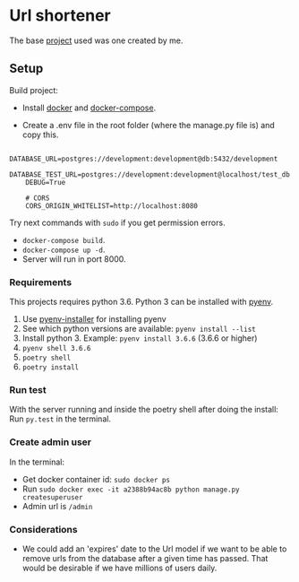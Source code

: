 # Url shortener
The base [project](https://github.com/DanTcheche/basic_django_project) used was one created by me.

## Setup

Build project:
- Install [docker](https://docs.docker.com/engine/install/) and [docker-compose](https://docs.docker.com/compose/install/).

- Create a .env file in the root folder (where the manage.py file is) and copy this.
```text
    DATABASE_URL=postgres://development:development@db:5432/development
    DATABASE_TEST_URL=postgres://development:development@localhost/test_db
    DEBUG=True
    
    # CORS
    CORS_ORIGIN_WHITELIST=http://localhost:8080
```

Try next commands with `sudo` if you get permission errors.
- `docker-compose build`.
- `docker-compose up -d`.
- Server will run in port 8000.

### Requirements

This projects requires python 3.6.
Python 3 can be installed with [pyenv](https://github.com/pyenv/pyenv).

1. Use [pyenv-installer](https://github.com/pyenv/pyenv-installer) for installing pyenv
2. See which python versions are available: `pyenv install --list`
3. Install python 3. Example: `pyenv install 3.6.6` (3.6.6 or higher)
4. `pyenv shell 3.6.6`
5. `poetry shell`
6. `poetry install`


### Run test

With the server running and inside the poetry shell after doing the install:
Run  ```py.test``` in the terminal.

### Create admin user

In the terminal:
- Get docker container id: `sudo docker ps`
- Run `sudo docker exec -it a2388b94ac8b python manage.py createsuperuser`
- Admin url is `/admin`

### Considerations

- We could add an 'expires' date to the Url model if we want to be able to remove urls from the database after a given time has passed.
That would be desirable if we have millions of users daily.
